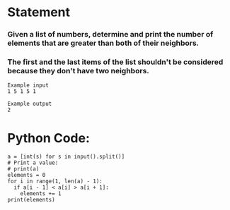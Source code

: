 
# Statement
### Given a list of numbers, determine and print the number of elements that are greater than both of their neighbors.

### The first and the last items of the list shouldn't be considered because they don't have two neighbors.

```
Example input
1 5 1 5 1

Example output
2
```

# Python Code:
```
a = [int(s) for s in input().split()]
# Print a value:
# print(a)
elements = 0
for i in range(1, len(a) - 1):
  if a[i - 1] < a[i] > a[i + 1]:
    elements += 1
print(elements)


```
